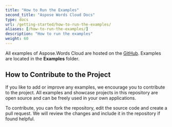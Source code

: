 ```yaml
---
title: "How to Run the Examples"
second_title: "Aspose Words Cloud Docs"
type: docs
url: /getting-started/how-to-run-the-examples/
aliases: [/how-to-run-the-examples/]
description: "How to run the examples"
weight: 60
---
```


All examples of Aspose.Words Cloud are hosted on the [GitHub](https://github.com/aspose-words-cloud). Examples are located in the **Examples** folder.

## How to Contribute to the Project

If you like to add or improve any examples, we encourage you to contribute to the project. All examples and showcase projects in this repository are open source and can be freely used in your own applications.

To contribute, you can fork the repository, edit the source code and create a pull request. We will review the changes and include it in the repository if found helpful.
